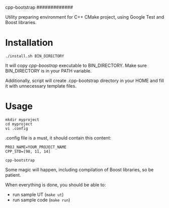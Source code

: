 cpp-bootstrap
#############

Utility preparing environment for C++ CMake project, using Google Test and Boost libraries.

# Installation
```
./install.sh BIN_DIRECTORY
```

It will copy _cpp-boostrap_ executable to BIN_DIRECTORY. Make sure BIN_DIRECTORY is in your PATH variable. 

Additionally, script will create .cpp-bootstrap directory in your HOME and fill it with unnecessary template files. 

# Usage
```
mkdir myproject 
cd myproject
vi .config
```
.config file is a must, it should contain this content:

```
PROJ_NAME=YOUR_PROJECT_NAME
CPP_STD=[98, 11, 14]
```

```
cpp-bootstrap
```

Some magic will happen, including compilation of Boost libraries, so be patient. 

When everything is done, you should be able to:

- run sample UT (`make ut`)
- run sample code (`make run`)
